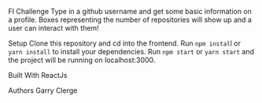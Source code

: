 FI Challenge
Type in a github username and get some basic information on a profile. Boxes representing the number of repositories will show up and a user can interact with them!

Setup
Clone this repository and cd into the frontend.
Run `npm instal`l or `yarn install` to install your dependencies.
Run `npm start` or `yarn start` and the project will be running on localhost:3000.

Built With
ReactJs

Authors
Garry Clerge
